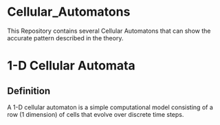 # Cellular_Automatons
This Repository contains several Cellular Automatons that can show the accurate pattern described in the theory.

# 1-D Cellular Automata
## Definition
A 1-D cellular automaton is a simple computational model consisting of a row (1 dimension) of cells that evolve over discrete time steps.

